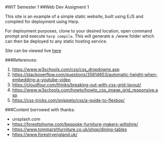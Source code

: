 #WIT Semester 1
##Web Dev Assigment 1

This site is an example of a simple static website, built using EJS and compiled for deployment using Harp.

For deployment purposes, clone to your desired location, open command prompt and execute 
`harp compile`. This will generate a ./www folder which can then be deployed to any static hosting service.

Site can be viewed live [here](http://ag-wit-web-1.surge.sh/)

###References:

1. https://www.w3schools.com/css/css_dropdowns.asp
2. https://stackoverflow.com/questions/35814653/automatic-height-when-embedding-a-youtube-video
3. https://cloudfour.com/thinks/breaking-out-with-css-grid-layout/
4. https://www.w3schools.com/howto/howto_css_image_grid_responsive.asp
5. https://css-tricks.com/snippets/css/a-guide-to-flexbox/

###Content borrowed with thanks:

- unsplash.com
- https://foresttohome.com/bespoke-furniture-makers-wiltshire/
- https://www.tommarshfurniture.co.uk/shop/dining-tables
- https://www.forestryengland.uk/